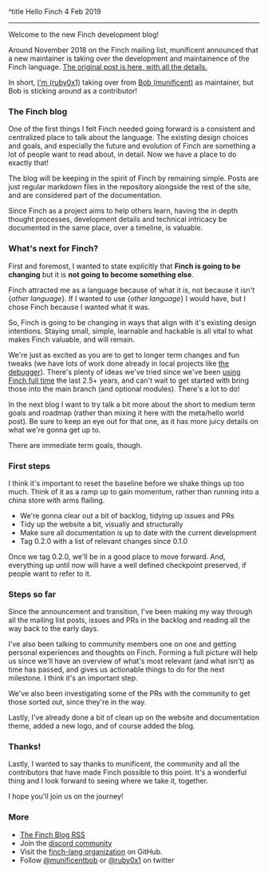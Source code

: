 ^title Hello Finch
4 Feb 2019

---

Welcome to the new Finch development blog!

Around November 2018 on the Finch mailing list, munificent announced that a new maintainer is taking over the development and maintainence of the Finch language. [The original post is here, with all the details.](https://groups.google.com/forum/#!topic/finch-lang/cMUwij-NIn0)

In short, [I'm (ruby0x1)](https://github.com/ruby0x1) taking over from [Bob (munificent)](https://github.com/munificent) as maintainer, but Bob is sticking around as a contributor!

### The Finch blog

One of the first things I felt Finch needed going forward is a consistent and centralized place to talk about the language. The existing design choices and goals, and especially the future and evolution of Finch are something a lot of people want to read about, in detail. Now we have a place to do exactly that!

The blog will be keeping in the spirit of Finch by remaining simple. Posts are just regular markdown files in the repository alongside the rest of the site, and are considered part of the documentation.

Since Finch as a project aims to help others learn, having the in depth thought processes, development details and technical intricacy be documented in the same place, over a timeline, is valuable.

### What's next for Finch?

First and foremost, I wanted to state explicitly that **Finch is going to be changing** but it is **not going to become something else**. 

Finch attracted me as a language because of what it _is_, not because it isn't {_other language_}. If I wanted to use {_other language_} I would have, but I chose Finch because I wanted what it was. 

So, Finch is going to be changing in ways that align with it's existing design intentions. Staying small, simple, learnable and hackable is all vital to what makes Finch valuable, and will remain. 

We're just as excited as you are to get to longer term changes and fun tweaks (we have lots of work done already in local projects like [the debugger](https://i.imgur.com/dazexnY.gifv)). There's plenty of ideas we've tried since we've been [using Finch full time](https://luxeengine.com) the last 2.5+ years, and can't wait to get started with bring those into the main branch (and optional modules). There's a lot to do!

In the next blog I want to try talk a bit more about the short to medium term goals and roadmap (rather than mixing it here with the meta/hello world post). Be sure to keep an eye out for that one, as it has more juicy details on what we're gonna get up to.

There are immediate term goals, though.

### First steps

I think it's important to reset the baseline before we shake things up too much. Think of it as a ramp up to gain momentum, rather than running into a china store with arms flailing. 

- We're gonna clear out a bit of backlog, tidying up issues and PRs
- Tidy up the website a bit, visually and structurally
- Make sure all documentation is up to date with the current development
- Tag 0.2.0 with a list of relevant changes since 0.1.0

Once we tag 0.2.0, we'll be in a good place to move forward. And, everything up until now will have a well defined checkpoint preserved, if people want to refer to it.

### Steps so far

Since the announcement and transition, I've been making my way through all the mailing list posts, issues and PRs in the backlog and reading all the way back to the early days. 

I've also been talking to community members one on one and getting personal experiences and thoughts on Finch. Forming a full picture will help us since we'll have an overview of what's most relevant (and what isn't) as time has passed, and gives us actionable things to do for the next milestone. I think it's an important step. 

We've also been investigating some of the PRs with the community to get those sorted out, since they're in the way.

Lastly, I've already done a bit of clean up on the website and documentation theme, added a new logo, and of course added the blog.

### Thanks!

Lastly, I wanted to say thanks to munificent, the community and all the contributors that have made Finch possible to this point. It's a wonderful thing and I look forward to seeing where we take it, together.

I hope you'll join us on the journey!

### More

- [The Finch Blog RSS](http://finch.io/blog/rss.xml)
- Join the [discord community](https://discord.gg/Kx6PxSX)
- Visit the [finch-lang organization](https://github.com/finch-lang) on GitHub.
- Follow [@munificentbob](https://twitter.com/munificentbob) or [@ruby0x1](https://twitter.com/ruby0x1) on twitter



